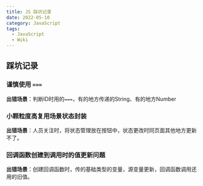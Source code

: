 ```yaml
---
title: JS 踩坑记录
date: 2022-05-10
category: JavaScript
tags:
  - JavaScript
  - Wiki
---
```


<!-- more -->

## 踩坑记录

### 谨慎使用 `===`

**出错场景**：判断ID时用的`===`，有的地方传递的String、有的地方Number 

### 小颗粒度高复用场景状态封装

**出错场景**：人员关注时，将状态管理放在按钮中，状态更改时同页面其他地方更新不了。

### 回调函数创建到调用时的值更新问题

**出错场景**：创建回调函数时，传的基础类型的变量，源变量更新，回调函数调用还用的旧值。

```
```
